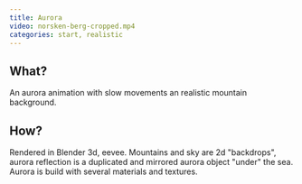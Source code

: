 ```yaml
---
title: Aurora
video: norsken-berg-cropped.mp4
categories: start, realistic
---
```


## What?

An aurora animation with slow movements an realistic mountain background.

## How?

Rendered in Blender 3d, eevee. Mountains and sky are 2d "backdrops", aurora reflection is a duplicated and mirrored aurora object "under" the sea. Aurora is build with several materials and textures.